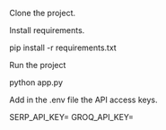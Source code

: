 Clone the project.

Install requirements.

pip install -r requirements.txt

Run the project 

python app.py

Add in the .env file the API access keys.

SERP_API_KEY=
GROQ_API_KEY=
